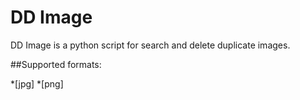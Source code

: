 # DD Image

DD Image is a python script for search and delete duplicate images.

##Supported formats:

*[jpg]
*[png]
